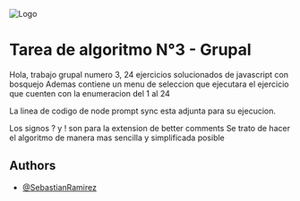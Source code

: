 ![Logo](https://www.unemi.edu.ec/wp-content/uploads/2021/09/LOGO-WEB-AZUL.png)


# Tarea de algoritmo N°3 - Grupal

Hola, trabajo grupal numero 3, 24 ejercicios solucionados de javascript con bosquejo 
Ademas contiene un menu de seleccion que ejecutara el ejercicio que cuenten con la enumeracion del 1 al 24

La linea de codigo de node prompt sync esta adjunta para su ejecucion.

Los signos ? y ! son para la extension de better comments
Se trato de hacer el algoritmo de manera mas sencilla y simplificada posible



## Authors

- [@SebastianRamirez](https://github.com/Sebastian-Rb)
